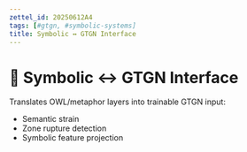 ```yaml
---
zettel_id: 20250612A4
tags: [#gtgn, #symbolic-systems]
title: Symbolic ↔ GTGN Interface
---
```


# 🔁 Symbolic ↔ GTGN Interface

Translates OWL/metaphor layers into trainable GTGN input:
- Semantic strain
- Zone rupture detection
- Symbolic feature projection
